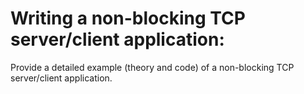 # Writing a non-blocking TCP server/client application:
Provide a detailed example (theory and code) of a non-blocking TCP server/client application.